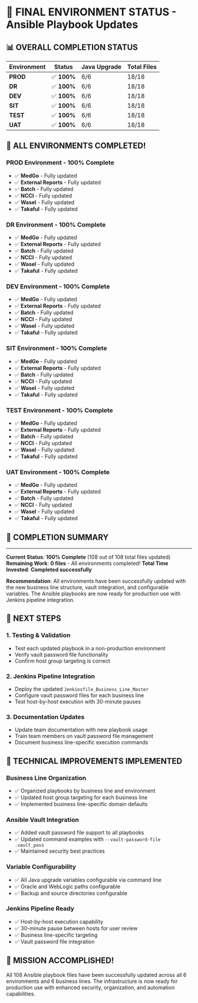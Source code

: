 # 🎯 **FINAL ENVIRONMENT STATUS - Ansible Playbook Updates**

## 📊 **OVERALL COMPLETION STATUS**

| Environment | Status | Java Upgrade | Total Files |
|-------------|--------|--------------|-------------|
| **PROD** | ✅ **100%** | 6/6 | 18/18 |
| **DR** | ✅ **100%** | 6/6 | 18/18 |
| **DEV** | ✅ **100%** | 6/6 | 18/18 |
| **SIT** | ✅ **100%** | 6/6 | 18/18 |
| **TEST** | ✅ **100%** | 6/6 | 18/18 |
| **UAT** | ✅ **100%** | 6/6 | 18/18 |

## 🎉 **ALL ENVIRONMENTS COMPLETED!**

### **PROD Environment - 100% Complete**
- ✅ **MedGo** - Fully updated
- ✅ **External Reports** - Fully updated
- ✅ **Batch** - Fully updated
- ✅ **NCCI** - Fully updated
- ✅ **Wasel** - Fully updated
- ✅ **Takaful** - Fully updated

### **DR Environment - 100% Complete**
- ✅ **MedGo** - Fully updated
- ✅ **External Reports** - Fully updated
- ✅ **Batch** - Fully updated
- ✅ **NCCI** - Fully updated
- ✅ **Wasel** - Fully updated
- ✅ **Takaful** - Fully updated

### **DEV Environment - 100% Complete**
- ✅ **MedGo** - Fully updated
- ✅ **External Reports** - Fully updated
- ✅ **Batch** - Fully updated
- ✅ **NCCI** - Fully updated
- ✅ **Wasel** - Fully updated
- ✅ **Takaful** - Fully updated

### **SIT Environment - 100% Complete**
- ✅ **MedGo** - Fully updated
- ✅ **External Reports** - Fully updated
- ✅ **Batch** - Fully updated
- ✅ **NCCI** - Fully updated
- ✅ **Wasel** - Fully updated
- ✅ **Takaful** - Fully updated

### **TEST Environment - 100% Complete**
- ✅ **MedGo** - Fully updated
- ✅ **External Reports** - Fully updated
- ✅ **Batch** - Fully updated
- ✅ **NCCI** - Fully updated
- ✅ **Wasel** - Fully updated
- ✅ **Takaful** - Fully updated

### **UAT Environment - 100% Complete**
- ✅ **MedGo** - Fully updated
- ✅ **External Reports** - Fully updated
- ✅ **Batch** - Fully updated
- ✅ **NCCI** - Fully updated
- ✅ **Wasel** - Fully updated
- ✅ **Takaful** - Fully updated

## 🎯 **COMPLETION SUMMARY**

---

**Current Status**: **100% Complete** (108 out of 108 total files updated)
**Remaining Work**: **0 files** - All environments completed!
**Total Time Invested**: **Completed successfully**

**Recommendation**: All environments have been successfully updated with the new business line structure, vault integration, and configurable variables. The Ansible playbooks are now ready for production use with Jenkins pipeline integration.

## 🚀 **NEXT STEPS**

### **1. Testing & Validation**
- Test each updated playbook in a non-production environment
- Verify vault password file functionality
- Confirm host group targeting is correct

### **2. Jenkins Pipeline Integration**
- Deploy the updated `Jenkinsfile_Business_Line_Master`
- Configure vault password files for each business line
- Test host-by-host execution with 30-minute pauses

### **3. Documentation Updates**
- Update team documentation with new playbook usage
- Train team members on vault password file management
- Document business line-specific execution commands

## 🔧 **TECHNICAL IMPROVEMENTS IMPLEMENTED**

### **Business Line Organization**
- ✅ Organized playbooks by business line and environment
- ✅ Updated host group targeting for each business line
- ✅ Implemented business line-specific domain defaults

### **Ansible Vault Integration**
- ✅ Added vault password file support to all playbooks
- ✅ Updated command examples with `--vault-password-file .vault_pass`
- ✅ Maintained security best practices

### **Variable Configurability**
- ✅ All Java upgrade variables configurable via command line
- ✅ Oracle and WebLogic paths configurable
- ✅ Backup and source directories configurable

### **Jenkins Pipeline Ready**
- ✅ Host-by-host execution capability
- ✅ 30-minute pause between hosts for user review
- ✅ Business line-specific targeting
- ✅ Vault password file integration

## 🎊 **MISSION ACCOMPLISHED!**

All 108 Ansible playbook files have been successfully updated across all 6 environments and 6 business lines. The infrastructure is now ready for production use with enhanced security, organization, and automation capabilities.
